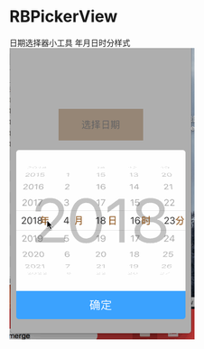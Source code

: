 # RBPickerView
日期选择器小工具
年月日时分样式
![图片1](https://github.com/gjcbo/RBPickerView/raw/master/ReadMeImages/1.年月日时分样式.gif)

